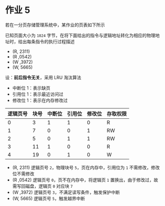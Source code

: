 # 作业 5

若在一分页存储管理系统中，某作业的页表如下所示

已知页面大小为 `1024` 字节，在将下面给出的指令与逻辑地址转化为相应的物理地址时，给出每条指令的执行过程描述

-  (R, 2311)
-  (R ,0542)
-  (W ,3972)
-  (W, 5665)

设：**前后指令无关**，采用 LRU 淘汰算法

-  中断位 1：表示缺页
-  引用位 1：表示最近访问过
-  修改位 1：表示在内存修改过

| 逻辑页号 | 块号 | 中断位 | 引用位 | 修改位 | 存取权限 |
| -------- | ---- | ------ | ------ | ------ | -------- |
| 0        | 3    | 1      | 1      | 0      | R        |
| 1        | 7    | 0      | 0      | 1      | RW       |
| 2        | 5    | 0      | 1      | 1      | RW       |
| 3        | 11   | 1      | 0      | 0      | R        |
| 4        | 19   | 0      | 1      | 0      | W        |

-  (R, 2311) 逻辑页号 `2`，物理块号 `5`，页在内存中，引用位为 `1` 不需修改，修改位不需修改
-  (R ,0542) 逻辑页号 `0`，页不在内存中，将逻辑页 `1` 置换出，由于修改过，故需写回磁盘，逻辑页 `0` 对应块 `7`
-  (W ,3972) 逻辑页号 `3`，不满足读写条件，触发保护中断
-  (W, 5665) 逻辑页号 `5`，触发越界中断
